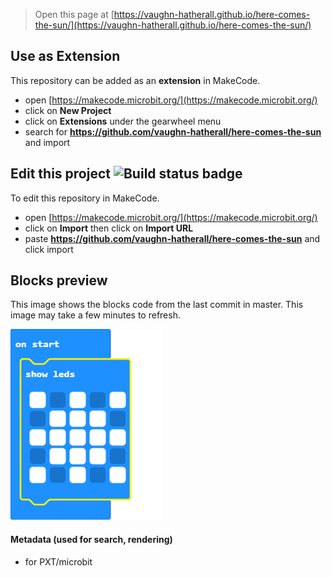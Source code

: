 
> Open this page at [https://vaughn-hatherall.github.io/here-comes-the-sun/](https://vaughn-hatherall.github.io/here-comes-the-sun/)

## Use as Extension

This repository can be added as an **extension** in MakeCode.

* open [https://makecode.microbit.org/](https://makecode.microbit.org/)
* click on **New Project**
* click on **Extensions** under the gearwheel menu
* search for **https://github.com/vaughn-hatherall/here-comes-the-sun** and import

## Edit this project ![Build status badge](https://github.com/vaughn-hatherall/here-comes-the-sun/workflows/MakeCode/badge.svg)

To edit this repository in MakeCode.

* open [https://makecode.microbit.org/](https://makecode.microbit.org/)
* click on **Import** then click on **Import URL**
* paste **https://github.com/vaughn-hatherall/here-comes-the-sun** and click import

## Blocks preview

This image shows the blocks code from the last commit in master.
This image may take a few minutes to refresh.

![A rendered view of the blocks](https://github.com/vaughn-hatherall/here-comes-the-sun/raw/master/.github/makecode/blocks.png)

#### Metadata (used for search, rendering)

* for PXT/microbit
<script src="https://makecode.com/gh-pages-embed.js"></script><script>makeCodeRender("{{ site.makecode.home_url }}", "{{ site.github.owner_name }}/{{ site.github.repository_name }}");</script>
